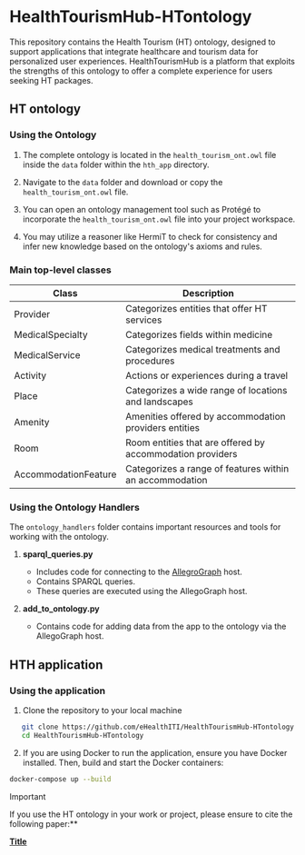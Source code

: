 # HealthTourismHub-HTontology

This repository contains the Health Tourism (HT) ontology, designed to support applications that integrate healthcare and tourism data for personalized user experiences.
HealthTourismHub is a platform that exploits the strengths of this ontology to offer a complete experience for users seeking HT packages.



## HT ontology


### Using the Ontology

1. The complete ontology is located in the `health_tourism_ont.owl` file inside the `data` folder within the `hth_app` directory.

2. Navigate to the `data` folder and download or copy the `health_tourism_ont.owl` file.

3. You can open an ontology management tool such as Protégé to incorporate the `health_tourism_ont.owl` file into your project workspace.

4. You may utilize a reasoner like HermiT to check for consistency and infer new knowledge based on the ontology's axioms and rules.


### Main top-level classes

| Class | Description |
|---|---|
| Provider | Categorizes entities that offer HT services |
| MedicalSpecialty | Categorizes fields within medicine |
| MedicalService | Categorizes medical treatments and procedures |
| Activity | Actions or experiences during a travel |
| Place | Categorizes a wide range of locations and landscapes |
| Amenity | Amenities offered by accommodation providers entities |
| Room | Room entities that are offered by accommodation providers |
| AccommodationFeature | Categorizes a range of features within an accommodation |

### Using the Ontology Handlers

The `ontology_handlers` folder contains important resources and tools for working with the ontology.

1. **sparql_queries.py**
   - Includes code for connecting to the [AllegroGraph](https://franz.com/agraph/support/documentation/6.4.0/python/api.html) host.
   - Contains SPARQL queries.
   - These queries are executed using the AllegoGraph host.

3. **add_to_ontology.py**
   - Contains code for adding data from the app to the ontology via the AllegoGraph host.


## HTH application

### Using the application

1. Clone the repository to your local machine


```bash
   git clone https://github.com/eHealthITI/HealthTourismHub-HTontology.git
   cd HealthTourismHub-HTontology
```


2. If you are using Docker to run the application, ensure you have Docker installed. Then, build and start the Docker containers:

```bash
docker-compose up --build
```

> [!IMPORTANT]  
> If you use the HT ontology in your work or project, please ensure to cite the following paper:**

[**Title**](link)

